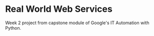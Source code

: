 # Real World Web Services

Week 2 project from capstone module of Google's IT Automation with Python.
